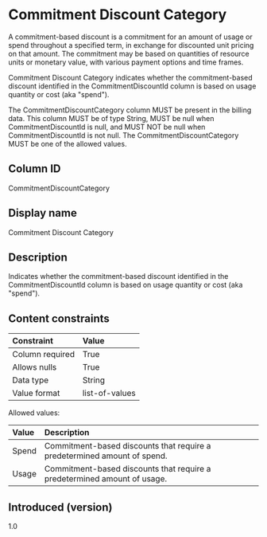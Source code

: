 # Commitment Discount Category

A commitment-based discount is a commitment for an amount of usage or spend throughout a specified term, in exchange for discounted unit pricing on that amount. The commitment may be based on quantities of resource units or monetary value, with various payment options and time frames.

Commitment Discount Category indicates whether the commitment-based discount identified in the CommitmentDiscountId column is based on usage quantity or cost (aka "spend").

The CommitmentDiscountCategory column MUST be present in the billing data. This column MUST be of type String, MUST be null when CommitmentDiscountId is null, and MUST NOT be null when CommitmentDiscountId is not null. The CommitmentDiscountCategory MUST be one of the allowed values.

## Column ID

CommitmentDiscountCategory

## Display name

Commitment Discount Category

## Description

Indicates whether the commitment-based discount identified in the CommitmentDiscountId column is based on usage quantity or cost (aka "spend").

## Content constraints

|    Constraint   |      Value       |
|:----------------|:-----------------|
| Column required | True             |
| Allows nulls    | True             |
| Data type       | String           |
| Value format    | list-of-values   |

Allowed values:

| Value      | Description                                                              |
|:--------|:----------------------------------------------------------------------------|
| Spend   | Commitment-based discounts that require a predetermined amount of spend.    |
| Usage   | Commitment-based discounts that require a predetermined amount of usage.    |

## Introduced (version)

1.0
